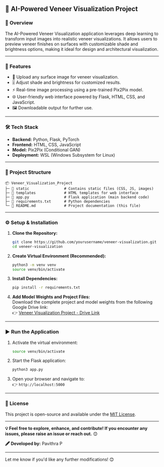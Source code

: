 

## 🌟 **AI-Powered Veneer Visualization Project**

### 🎨 **Overview**
The AI-Powered Veneer Visualization application leverages deep learning to transform input images into realistic veneer visualizations. It allows users to preview veneer finishes on surfaces with customizable shade and brightness options, making it ideal for design and architectural visualization.

---

### 🚀 **Features**
- 📸 Upload any surface image for veneer visualization.  
- 🎚️ Adjust shade and brightness for customized results.  
- ⚡ Real-time image processing using a pre-trained Pix2Pix model.  
- 🌐 User-friendly web interface powered by Flask, HTML, CSS, and JavaScript.  
- 🖼️ Downloadable output for further use.

---

### 🛠️ **Tech Stack**
- **Backend:** Python, Flask, PyTorch  
- **Frontend:** HTML, CSS, JavaScript  
- **Model:** Pix2Pix (Conditional GAN)  
- **Deployment:** WSL (Windows Subsystem for Linux)  

---

### 📂 **Project Structure**
```
📦 Veneer_Visualization_Project  
├─ 📁 static                # Contains static files (CSS, JS, images)  
├─ 📁 templates             # HTML templates for web interface  
├─ 📄 app.py                # Flask application (main backend code)  
├─ 📄 requirements.txt      # Python dependencies  
└─ 📄 README.md             # Project documentation (this file)  
```

---

### ⚙️ **Setup & Installation**
1. **Clone the Repository:**
   ```bash
   git clone https://github.com/yourusername/veneer-visualization.git  
   cd veneer-visualization  
   ```

2. **Create Virtual Environment (Recommended):**
   ```bash
   python3 -m venv venv  
   source venv/bin/activate  
   ```

3. **Install Dependencies:**
   ```bash
   pip install -r requirements.txt  
   ```

4. **Add Model Weights and Project Files:**  
   Download the complete project and model weights from the following Google Drive link:  
   👉 [Veneer Visualization Project - Drive Link](https://drive.google.com/drive/folders/1nwrAByu2_4jg0IS3eP2zt-0FF0HwNsT4?usp=drive_link)

---

### ▶️ **Run the Application**
1. Activate the virtual environment:
   ```bash
   source venv/bin/activate  
   ```

2. Start the Flask application:
   ```bash
   python3 app.py  
   ```

3. Open your browser and navigate to:  
   👉 `http://localhost:5000`

---

### 📄 **License**
This project is open-source and available under the [MIT License](LICENSE).

---

**💡 Feel free to explore, enhance, and contribute! If you encounter any issues, please raise an issue or reach out.** 😊  

**🖋️ Developed by:** Pavithra P

---

Let me know if you'd like any further modifications! 😊
